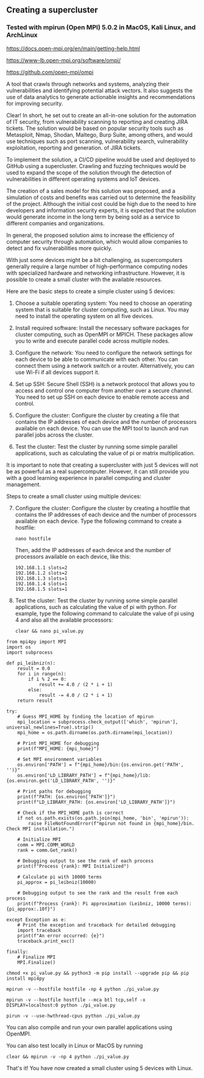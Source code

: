 ## Creating a supercluster

### Tested with mpirun (Open MPI) 5.0.2 in MacOS, Kali Linux, and ArchLinux

https://docs.open-mpi.org/en/main/getting-help.html

https://www-lb.open-mpi.org/software/ompi/

https://github.com/open-mpi/ompi

A tool that crawls through networks and systems, analyzing their vulnerabilities and identifying potential attack vectors. It also suggests the use of data analytics to generate actionable insights and recommendations for improving security.

Clear! In short, he set out to create an all-in-one solution for the automation of IT security, from vulnerability scanning to reporting and creating JIRA tickets. The solution would be based on popular security tools such as Metasploit, Nmap, Shodan, Maltego, Burp Suite, among others, and would use techniques such as port scanning, vulnerability search, vulnerability exploitation, reporting and generation. of JIRA tickets.

To implement the solution, a CI/CD pipeline would be used and deployed to GitHub using a supercluster. Crawling and fuzzing techniques would be used to expand the scope of the solution through the detection of vulnerabilities in different operating systems and IoT devices.

The creation of a sales model for this solution was proposed, and a simulation of costs and benefits was carried out to determine the feasibility of the project. Although the initial cost could be high due to the need to hire developers and information security experts, it is expected that the solution would generate income in the long term by being sold as a service to different companies and organizations.

In general, the proposed solution aims to increase the efficiency of computer security through automation, which would allow companies to detect and fix vulnerabilities more quickly.

With just some devices might be a bit challenging, as supercomputers generally require a large number of high-performance computing nodes with specialized hardware and networking infrastructure. However, it is possible to create a small cluster with the available resources.

Here are the basic steps to create a simple cluster using 5 devices:

1. Choose a suitable operating system: You need to choose an operating system that is suitable for cluster computing, such as Linux. You may need to install the operating system on all five devices.

2. Install required software: Install the necessary software packages for cluster computing, such as OpenMPI or MPICH. These packages allow you to write and execute parallel code across multiple nodes.

3. Configure the network: You need to configure the network settings for each device to be able to communicate with each other. You can connect them using a network switch or a router. Alternatively, you can use Wi-Fi if all devices support it.

4. Set up SSH: Secure Shell (SSH) is a network protocol that allows you to access and control one computer from another over a secure channel. You need to set up SSH on each device to enable remote access and control.

5. Configure the cluster: Configure the cluster by creating a file that contains the IP addresses of each device and the number of processors available on each device. You can use the MPI tool to launch and run parallel jobs across the cluster.

6. Test the cluster: Test the cluster by running some simple parallel applications, such as calculating the value of pi or matrix multiplication.

It is important to note that creating a supercluster with just 5 devices will not be as powerful as a real supercomputer. However, it can still provide you with a good learning experience in parallel computing and cluster management.


Steps to create a small cluster using multiple devices:

7. Configure the cluster: Configure the cluster by creating a hostfile that contains the IP addresses of each device and the number of processors available on each device. Type the following command to create a hostfile:

   ```
   nano hostfile
   ```

   Then, add the IP addresses of each device and the number of processors available on each device, like this:

   ```
   192.168.1.1 slots=2
   192.168.1.2 slots=2
   192.168.1.3 slots=1
   192.168.1.4 slots=1
   192.168.1.5 slots=1
   ```

8. Test the cluster: Test the cluster by running some simple parallel applications, such as calculating the value of pi with python. For example, type the following command to calculate the value of pi using 4 and also all the available processors:

   ```
   clear && nano pi_value.py
   ```
```
from mpi4py import MPI
import os
import subprocess

def pi_leibniz(n):
    result = 0.0
    for i in range(n):
        if i % 2 == 0:
            result += 4.0 / (2 * i + 1)
        else:
            result -= 4.0 / (2 * i + 1)
    return result

try:
    # Guess MPI_HOME by finding the location of mpirun
    mpi_location = subprocess.check_output(['which', 'mpirun'], universal_newlines=True).strip()
    mpi_home = os.path.dirname(os.path.dirname(mpi_location))

    # Print MPI_HOME for debugging
    print(f"MPI_HOME: {mpi_home}")

    # Set MPI environment variables
    os.environ['PATH'] = f"{mpi_home}/bin:{os.environ.get('PATH', '')}"
    os.environ['LD_LIBRARY_PATH'] = f"{mpi_home}/lib:{os.environ.get('LD_LIBRARY_PATH', '')}"

    # Print paths for debugging
    print(f"PATH: {os.environ['PATH']}")
    print(f"LD_LIBRARY_PATH: {os.environ['LD_LIBRARY_PATH']}")

    # Check if the MPI_HOME path is correct
    if not os.path.exists(os.path.join(mpi_home, 'bin', 'mpirun')):
        raise FileNotFoundError(f"mpirun not found in {mpi_home}/bin. Check MPI installation.")

    # Initialize MPI
    comm = MPI.COMM_WORLD
    rank = comm.Get_rank()

    # Debugging output to see the rank of each process
    print(f"Process {rank}: MPI Initialized")

    # Calculate pi with 10000 terms
    pi_approx = pi_leibniz(10000)

    # Debugging output to see the rank and the result from each process
    print(f"Process {rank}: Pi approximation (Leibniz, 10000 terms): {pi_approx:.10f}")

except Exception as e:
    # Print the exception and traceback for detailed debugging
    import traceback
    print(f"An error occurred: {e}")
    traceback.print_exc()

finally:
    # Finalize MPI
    MPI.Finalize()
```

   ```
  chmod +x pi_value.py && python3 -m pip install --upgrade pip && pip install mpi4py 
   ```
   ```
   mpirun -v --hostfile hostfile -np 4 python ./pi_value.py
   ```
   ```
   mpirun -v --hostfile hostfile --mca btl tcp,self -x DISPLAY=localhost:0 python ./pi_value.py
   ```
   ```
   pirun -v --use-hwthread-cpus python ./pi_value.py
   ```

You can also compile and run your own parallel applications using OpenMPI.

You can also test locally in Linux or MacOS by running
   ```
clear && mpirun -v -np 4 python ./pi_value.py 
   ```

That's it! You have now created a small cluster using 5 devices with Linux.

